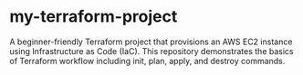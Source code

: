 # my-terraform-project
A beginner-friendly Terraform project that provisions an AWS EC2 instance using Infrastructure as Code (IaC).  This repository demonstrates the basics of Terraform workflow including init, plan, apply, and destroy commands.
